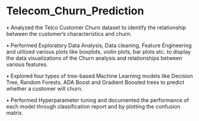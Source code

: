 # Telecom_Churn_Prediction
• Analyzed the Telco Customer Churn dataset to identify the relationship between the customer’s characteristics and churn.

• Performed Exploratory Data Analysis, Data cleaning, Feature Engineering and utilized various plots like boxplots, violin
plots, bar plots etc. to display the data visualizations of the Churn analysis and relationships between various features.

• Explored four types of tree-based Machine Learning models like Decision Tree, Random Forests, ADA Boost and
Gradient Boosted trees to predict whether a customer will churn.

• Performed Hyperparameter tuning and documented the performance of each model through classification report and by
plotting the confusion matrix.
